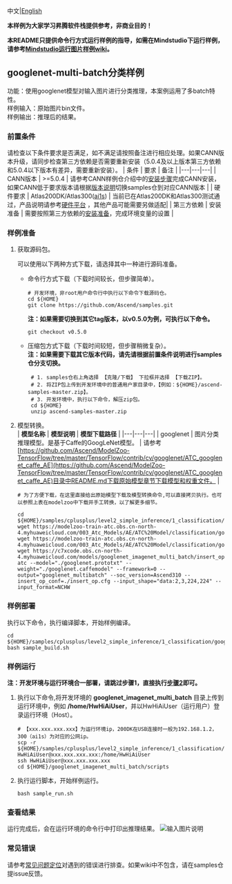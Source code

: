中文|[English](README.md)

**本样例为大家学习昇腾软件栈提供参考，非商业目的！**

**本README只提供命令行方式运行样例的指导，如需在Mindstudio下运行样例，请参考[Mindstudio运行图片样例wiki](https://github.com/Ascend/samples/wikis/Mindstudio%E8%BF%90%E8%A1%8C%E5%9B%BE%E7%89%87%E6%A0%B7%E4%BE%8B?sort_id=3164874)。**

## googlenet-multi-batch分类样例
功能：使用googlenet模型对输入图片进行分类推理，本案例运用了多batch特性。    
样例输入：原始图片bin文件。     
样例输出：推理后的结果。    

### 前置条件
请检查以下条件要求是否满足，如不满足请按照备注进行相应处理。如果CANN版本升级，请同步检查第三方依赖是否需要重新安装（5.0.4及以上版本第三方依赖和5.0.4以下版本有差异，需要重新安装）。
| 条件 | 要求 | 备注 |
|---|---|---|
| CANN版本 | >=5.0.4 | 请参考CANN样例仓介绍中的[安装步骤](https://github.com/Ascend/samples#%E5%AE%89%E8%A3%85)完成CANN安装，如果CANN低于要求版本请根据[版本说明](https://github.com/Ascend/samples/blob/master/README_CN.md#%E7%89%88%E6%9C%AC%E8%AF%B4%E6%98%8E)切换samples仓到对应CANN版本 |
| 硬件要求 | Atlas200DK/Atlas300([ai1s](https://support.huaweicloud.com/productdesc-ecs/ecs_01_0047.html#ecs_01_0047__section78423209366))  | 当前已在Atlas200DK和Atlas300测试通过，产品说明请参考[硬件平台](https://ascend.huawei.com/zh/#/hardware/product) ，其他产品可能需要另做适配|
| 第三方依赖 | 安装准备 | 需要按照第三方依赖的[安装准备](../../../environment)，完成环境变量的设置 |

### 样例准备

1. 获取源码包。

   可以使用以下两种方式下载，请选择其中一种进行源码准备。   
    - 命令行方式下载（下载时间较长，但步骤简单）。
       ```    
       # 开发环境，非root用户命令行中执行以下命令下载源码仓。    
       cd ${HOME}     
       git clone https://github.com/Ascend/samples.git
       ```
       **注：如果需要切换到其它tag版本，以v0.5.0为例，可执行以下命令。**
       ```
       git checkout v0.5.0
       ```   
    - 压缩包方式下载（下载时间较短，但步骤稍微复杂）。   
       **注：如果需要下载其它版本代码，请先请根据前置条件说明进行samples仓分支切换。**   
       ``` 
        # 1. samples仓右上角选择 【克隆/下载】 下拉框并选择 【下载ZIP】。    
        # 2. 将ZIP包上传到开发环境中的普通用户家目录中，【例如：${HOME}/ascend-samples-master.zip】。     
        # 3. 开发环境中，执行以下命令，解压zip包。     
        cd ${HOME}    
        unzip ascend-samples-master.zip
        ```

2. 模型转换。   
    |  **模型名称**  |  **模型说明**  |  **模型下载路径**  |
    |---|---|---|
    |  googlenet |  图片分类推理模型。是基于Caffe的GoogLeNet模型。 |  请参考[https://github.com/Ascend/ModelZoo-TensorFlow/tree/master/TensorFlow/contrib/cv/googlenet/ATC_googlenet_caffe_AE](https://github.com/Ascend/ModelZoo-TensorFlow/tree/master/TensorFlow/contrib/cv/googlenet/ATC_googlenet_caffe_AE)目录中README.md下载原始模型章节下载模型和权重文件。 |
    ```
    # 为了方便下载，在这里直接给出原始模型下载及模型转换命令,可以直接拷贝执行。也可以参照上表在modelzoo中下载并手工转换，以了解更多细节。     
    
    cd ${HOME}/samples/cplusplus/level2_simple_inference/1_classification/googlenet_imagenet_multi_batch/model    
    wget https://modelzoo-train-atc.obs.cn-north-4.myhuaweicloud.com/003_Atc_Models/AE/ATC%20Model/classification/googlenet.caffemodel    
    wget https://modelzoo-train-atc.obs.cn-north-4.myhuaweicloud.com/003_Atc_Models/AE/ATC%20Model/classification/googlenet.prototxt
    wget https://c7xcode.obs.cn-north-4.myhuaweicloud.com/models/googlenet_imagenet_multi_batch/insert_op.cfg
    atc --model="./googlenet.prototxt" --weight="./googlenet.caffemodel" --framework=0 --output="googlenet_multibatch" --soc_version=Ascend310 --insert_op_conf=./insert_op.cfg --input_shape="data:2,3,224,224" --input_format=NCHW
    ```

### 样例部署
执行以下命令，执行编译脚本，开始样例编译。   
```
cd ${HOME}/samples/cplusplus/level2_simple_inference/1_classification/googlenet_imagenet_multi_batch/scripts    
bash sample_build.sh
```

### 样例运行
**注：开发环境与运行环境合一部署，请跳过步骤1，直接执行[步骤2](#step_2)即可。**      
1. 执行以下命令,将开发环境的 **googlenet_imagenet_multi_batch** 目录上传到运行环境中，例如 **/home/HwHiAiUser**，并以HwHiAiUser（运行用户）登录运行环境（Host）。    
    ```
    # 【xxx.xxx.xxx.xxx】为运行环境ip，200DK在USB连接时一般为192.168.1.2，300（ai1s）为对应的公网ip。
    scp -r ${HOME}/samples/cplusplus/level2_simple_inference/1_classification/googlenet_imagenet_multi_batch HwHiAiUser@xxx.xxx.xxx.xxx:/home/HwHiAiUser    
    ssh HwHiAiUser@xxx.xxx.xxx.xxx     
    cd ${HOME}/googlenet_imagenet_multi_batch/scripts
    ```

2. <a name="step_2"></a>执行运行脚本，开始样例运行。         
    ```
    bash sample_run.sh
    ```

### 查看结果
运行完成后，会在运行环境的命令行中打印出推理结果。
![输入图片说明](https://images.gitee.com/uploads/images/2021/1028/104017_f2292296_8083019.png "微信图片_20211028103950.png")

### 常见错误
请参考[常见问题定位](https://github.com/Ascend/samples/wikis/%E5%B8%B8%E8%A7%81%E9%97%AE%E9%A2%98%E5%AE%9A%E4%BD%8D/%E4%BB%8B%E7%BB%8D)对遇到的错误进行排查。如果wiki中不包含，请在samples仓提issue反馈。